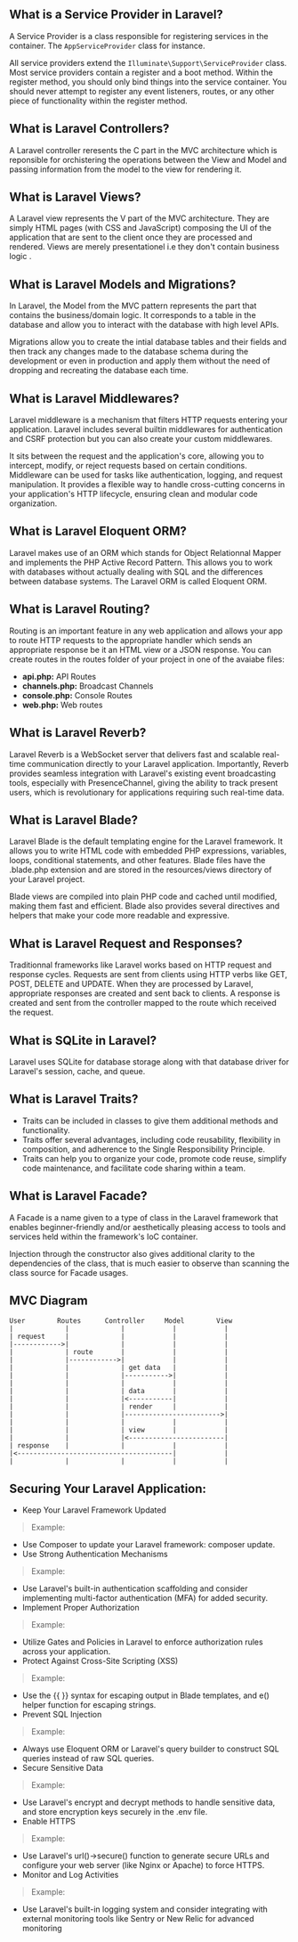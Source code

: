 ## What is a Service Provider in Laravel?
A Service Provider is a class responsible for registering services in the container. The `AppServiceProvider` class for instance.

All service providers extend the `Illuminate\Support\ServiceProvider` class. Most service providers contain a register and a boot method. Within the register method, you should only bind things into the service container. You should never attempt to register any event listeners, routes, or any other piece of functionality within the register method.

## What is Laravel Controllers?
A Laravel controller reresents the C part in the MVC architecture which is reponsible for orchistering the operations between the View and Model and passing information from the model to the view for rendering it.

## What is Laravel Views?
A Laravel view represents the V part of the MVC architecture. They are simply HTML pages (with CSS and JavaScript) composing the UI of the application that are sent to the client once they are processed and rendered. Views are merely presentationel i.e they don't contain business logic .

## What is Laravel Models and Migrations?
In Laravel, the Model from the MVC pattern represents the part that contains the business/domain logic. It corresponds to a table in the database and allow you to interact with the database with high level APIs.

Migrations allow you to create the intial database tables and their fields and then track any changes made to the database schema during the development or even in production and apply them without the need of dropping and recreating the database each time.

## What is Laravel Middlewares?
Laravel middleware is a mechanism that filters HTTP requests entering your application. Laravel includes several builtin middlewares for authentication and CSRF protection but you can also create your custom middlewares.

It sits between the request and the application's core, allowing you to intercept, modify, or reject requests based on certain conditions. Middleware can be used for tasks like authentication, logging, and request manipulation. It provides a flexible way to handle cross-cutting concerns in your application's HTTP lifecycle, ensuring clean and modular code organization.

## What is Laravel Eloquent ORM?
Laravel makes use of an ORM which stands for Object Relationnal Mapper and implements the PHP Active Record Pattern. This allows you to work with databases without actually dealing with SQL and the differences between database systems. The Laravel ORM is called Eloquent ORM.

## What is Laravel Routing?
Routing is an important feature in any web application and allows your app to route HTTP requests to the appropriate handler which sends an appropriate response be it an HTML view or a JSON response.
You can create routes in the routes folder of your project in one of the avaiabe files:
- **api.php:** API Routes
- **channels.php:** Broadcast Channels
- **console.php:** Console Routes
- **web.php:** Web routes

## What is Laravel Reverb?
Laravel Reverb is a WebSocket server that delivers fast and scalable real-time communication directly to your Laravel application. Importantly, Reverb provides seamless integration with Laravel's existing event broadcasting tools, especially with PresenceChannel, giving the ability to track present users, which is revolutionary for applications requiring such real-time data.

## What is Laravel Blade?
Laravel Blade is the default templating engine for the Laravel framework. It allows you to write HTML code with embedded PHP expressions, variables, loops, conditional statements, and other features. Blade files have the .blade.php extension and are stored in the resources/views directory of your Laravel project.

Blade views are compiled into plain PHP code and cached until modified, making them fast and efficient. Blade also provides several directives and helpers that make your code more readable and expressive.

## What is Laravel Request and Responses?
Traditionnal frameworks like Laravel works based on HTTP request and response cycles. Requests are sent from clients using HTTP verbs like GET, POST, DELETE and UPDATE. When they are processed by Laravel, appropriate responses are created and sent back to clients. A response is created and sent from the controller mapped to the route which received the request.

## What is SQLite in Laravel?
Laravel uses SQLite for database storage along with that database driver for Laravel's session, cache, and queue.

## What is Laravel Traits?
- Traits can be included in classes to give them additional methods and functionality.
- Traits offer several advantages, including code reusability, flexibility in composition, and adherence to the Single Responsibility Principle.
- Traits can help you to organize your code, promote code reuse, simplify code maintenance, and facilitate code sharing within a team.

## What is Laravel Facade?
A Facade is a name given to a type of class in the Laravel framework that enables beginner-friendly and/or aesthetically pleasing access to tools and services held within the framework's IoC container.

Injection through the constructor also gives additional clarity to the dependencies of the class, that is much easier to observe than scanning the class source for Facade usages.

## MVC Diagram
```pre
User        Routes      Controller     Model        View
|             |             |            |            |
| request     |             |            |            |
|------------>|             |            |            |
|             | route       |            |            |
|             |------------>|            |            |
|             |             | get data   |            |
|             |             |----------->|            |
|             |             |            |            |
|             |             | data       |            |
|             |             |<-----------|            |
|             |             | render     |            |
|             |             |------------------------>|
|             |             |            |            |
|             |             | view       |            |
|             |             |<------------------------|
| response    |             |            |            |
|<---------------------------------------|            |
|             |             |            |            |
```

## Securing Your Laravel Application:
- Keep Your Laravel Framework Updated
> Example: 
- Use Composer to update your Laravel framework: composer update.
- Use Strong Authentication Mechanisms
> Example: 
- Use Laravel's built-in authentication scaffolding and consider implementing multi-factor authentication (MFA) for added security.
- Implement Proper Authorization
> Example: 
- Utilize Gates and Policies in Laravel to enforce authorization rules across your application.
- Protect Against Cross-Site Scripting (XSS)
> Example: 
- Use the {{ }} syntax for escaping output in Blade templates, and e() helper function for escaping strings.
- Prevent SQL Injection
> Example: 
- Always use Eloquent ORM or Laravel's query builder to construct SQL queries instead of raw SQL queries.
- Secure Sensitive Data
> Example: 
- Use Laravel's encrypt and decrypt methods to handle sensitive data, and store encryption keys securely in the .env file.
- Enable HTTPS
> Example: 
- Use Laravel's url()->secure() function to generate secure URLs and configure your web server (like Nginx or Apache) to force HTTPS.
- Monitor and Log Activities
> Example: 
- Use Laravel's built-in logging system and consider integrating with external monitoring tools like Sentry or New Relic for advanced monitoring